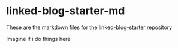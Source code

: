 # linked-blog-starter-md
These are the markdown files for the [linked-blog-starter](https://github.com/matthewwong525/linked-blog-starter) repository

Imagine if i do things here

